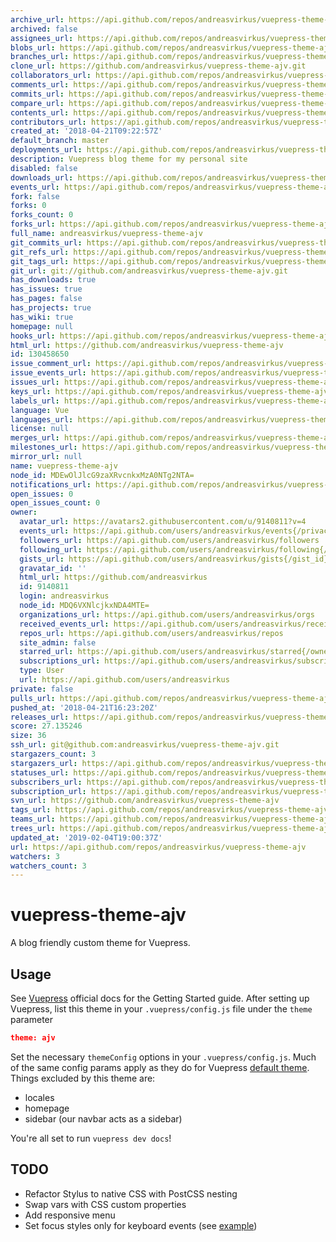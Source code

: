 ```yaml
---
archive_url: https://api.github.com/repos/andreasvirkus/vuepress-theme-ajv/{archive_format}{/ref}
archived: false
assignees_url: https://api.github.com/repos/andreasvirkus/vuepress-theme-ajv/assignees{/user}
blobs_url: https://api.github.com/repos/andreasvirkus/vuepress-theme-ajv/git/blobs{/sha}
branches_url: https://api.github.com/repos/andreasvirkus/vuepress-theme-ajv/branches{/branch}
clone_url: https://github.com/andreasvirkus/vuepress-theme-ajv.git
collaborators_url: https://api.github.com/repos/andreasvirkus/vuepress-theme-ajv/collaborators{/collaborator}
comments_url: https://api.github.com/repos/andreasvirkus/vuepress-theme-ajv/comments{/number}
commits_url: https://api.github.com/repos/andreasvirkus/vuepress-theme-ajv/commits{/sha}
compare_url: https://api.github.com/repos/andreasvirkus/vuepress-theme-ajv/compare/{base}...{head}
contents_url: https://api.github.com/repos/andreasvirkus/vuepress-theme-ajv/contents/{+path}
contributors_url: https://api.github.com/repos/andreasvirkus/vuepress-theme-ajv/contributors
created_at: '2018-04-21T09:22:57Z'
default_branch: master
deployments_url: https://api.github.com/repos/andreasvirkus/vuepress-theme-ajv/deployments
description: Vuepress blog theme for my personal site
disabled: false
downloads_url: https://api.github.com/repos/andreasvirkus/vuepress-theme-ajv/downloads
events_url: https://api.github.com/repos/andreasvirkus/vuepress-theme-ajv/events
fork: false
forks: 0
forks_count: 0
forks_url: https://api.github.com/repos/andreasvirkus/vuepress-theme-ajv/forks
full_name: andreasvirkus/vuepress-theme-ajv
git_commits_url: https://api.github.com/repos/andreasvirkus/vuepress-theme-ajv/git/commits{/sha}
git_refs_url: https://api.github.com/repos/andreasvirkus/vuepress-theme-ajv/git/refs{/sha}
git_tags_url: https://api.github.com/repos/andreasvirkus/vuepress-theme-ajv/git/tags{/sha}
git_url: git://github.com/andreasvirkus/vuepress-theme-ajv.git
has_downloads: true
has_issues: true
has_pages: false
has_projects: true
has_wiki: true
homepage: null
hooks_url: https://api.github.com/repos/andreasvirkus/vuepress-theme-ajv/hooks
html_url: https://github.com/andreasvirkus/vuepress-theme-ajv
id: 130458650
issue_comment_url: https://api.github.com/repos/andreasvirkus/vuepress-theme-ajv/issues/comments{/number}
issue_events_url: https://api.github.com/repos/andreasvirkus/vuepress-theme-ajv/issues/events{/number}
issues_url: https://api.github.com/repos/andreasvirkus/vuepress-theme-ajv/issues{/number}
keys_url: https://api.github.com/repos/andreasvirkus/vuepress-theme-ajv/keys{/key_id}
labels_url: https://api.github.com/repos/andreasvirkus/vuepress-theme-ajv/labels{/name}
language: Vue
languages_url: https://api.github.com/repos/andreasvirkus/vuepress-theme-ajv/languages
license: null
merges_url: https://api.github.com/repos/andreasvirkus/vuepress-theme-ajv/merges
milestones_url: https://api.github.com/repos/andreasvirkus/vuepress-theme-ajv/milestones{/number}
mirror_url: null
name: vuepress-theme-ajv
node_id: MDEwOlJlcG9zaXRvcnkxMzA0NTg2NTA=
notifications_url: https://api.github.com/repos/andreasvirkus/vuepress-theme-ajv/notifications{?since,all,participating}
open_issues: 0
open_issues_count: 0
owner:
  avatar_url: https://avatars2.githubusercontent.com/u/9140811?v=4
  events_url: https://api.github.com/users/andreasvirkus/events{/privacy}
  followers_url: https://api.github.com/users/andreasvirkus/followers
  following_url: https://api.github.com/users/andreasvirkus/following{/other_user}
  gists_url: https://api.github.com/users/andreasvirkus/gists{/gist_id}
  gravatar_id: ''
  html_url: https://github.com/andreasvirkus
  id: 9140811
  login: andreasvirkus
  node_id: MDQ6VXNlcjkxNDA4MTE=
  organizations_url: https://api.github.com/users/andreasvirkus/orgs
  received_events_url: https://api.github.com/users/andreasvirkus/received_events
  repos_url: https://api.github.com/users/andreasvirkus/repos
  site_admin: false
  starred_url: https://api.github.com/users/andreasvirkus/starred{/owner}{/repo}
  subscriptions_url: https://api.github.com/users/andreasvirkus/subscriptions
  type: User
  url: https://api.github.com/users/andreasvirkus
private: false
pulls_url: https://api.github.com/repos/andreasvirkus/vuepress-theme-ajv/pulls{/number}
pushed_at: '2018-04-21T16:23:20Z'
releases_url: https://api.github.com/repos/andreasvirkus/vuepress-theme-ajv/releases{/id}
score: 27.135246
size: 36
ssh_url: git@github.com:andreasvirkus/vuepress-theme-ajv.git
stargazers_count: 3
stargazers_url: https://api.github.com/repos/andreasvirkus/vuepress-theme-ajv/stargazers
statuses_url: https://api.github.com/repos/andreasvirkus/vuepress-theme-ajv/statuses/{sha}
subscribers_url: https://api.github.com/repos/andreasvirkus/vuepress-theme-ajv/subscribers
subscription_url: https://api.github.com/repos/andreasvirkus/vuepress-theme-ajv/subscription
svn_url: https://github.com/andreasvirkus/vuepress-theme-ajv
tags_url: https://api.github.com/repos/andreasvirkus/vuepress-theme-ajv/tags
teams_url: https://api.github.com/repos/andreasvirkus/vuepress-theme-ajv/teams
trees_url: https://api.github.com/repos/andreasvirkus/vuepress-theme-ajv/git/trees{/sha}
updated_at: '2019-02-04T19:00:37Z'
url: https://api.github.com/repos/andreasvirkus/vuepress-theme-ajv
watchers: 3
watchers_count: 3
---
```


# vuepress-theme-ajv

A blog friendly custom theme for Vuepress.

## Usage

See [Vuepress](https://vuepress.vuejs.org/guide/getting-started.html) official docs for the Getting Started guide.
After setting up Vuepress, list this theme in your `.vuepress/config.js` file under the `theme` parameter

```json
theme: ajv
```

Set the necessary `themeConfig` options in your `.vuepress/config.js`. Much of the same config params apply
as they do for Vuepress [default theme](https://vuepress.vuejs.org/default-theme-config/). Things excluded by this theme are:
- locales
- homepage
- sidebar (our navbar acts as a sidebar)

You're all set to run `vuepress dev docs`!

## TODO
- Refactor Stylus to native CSS with PostCSS nesting
- Swap vars with CSS custom properties
- Add responsive menu
- Set focus styles only for keyboard events (see [example](https://codepen.io/ajv/pen/dMRwyQ))